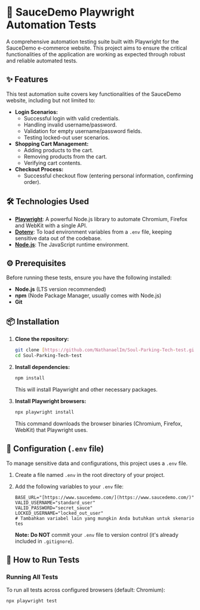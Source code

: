 
# 🚀 SauceDemo Playwright Automation Tests



A comprehensive automation testing suite built with Playwright for the SauceDemo e-commerce website. This project aims to ensure the critical functionalities of the application are working as expected through robust and reliable automated tests.

## ✨ Features

This test automation suite covers key functionalities of the SauceDemo website, including but not limited to:

* **Login Scenarios:**
    * Successful login with valid credentials.
    * Handling invalid username/password.
    * Validation for empty username/password fields.
    * Testing locked-out user scenarios.
* **Shopping Cart Management:**
    * Adding products to the cart.
    * Removing products from the cart.
    * Verifying cart contents.
* **Checkout Process:**
    * Successful checkout flow (entering personal information, confirming order).

## 🛠️ Technologies Used

* **[Playwright](https://playwright.dev/)**: A powerful Node.js library to automate Chromium, Firefox and WebKit with a single API.
* **[Dotenv](https://www.npmjs.com/package/dotenv)**: To load environment variables from a `.env` file, keeping sensitive data out of the codebase.
* **[Node.js](https://nodejs.org/)**: The JavaScript runtime environment.

## ⚙️ Prerequisites

Before running these tests, ensure you have the following installed:

* **Node.js** (LTS version recommended)
* **npm** (Node Package Manager, usually comes with Node.js)
* **Git**

## 📦 Installation

1.  **Clone the repository:**
    ```bash
    git clone [https://github.com/NathanaelIm/Soul-Parking-Tech-test.git](https://github.com/NathanaelIm/Soul-Parking-Tech-test.git)
    cd Soul-Parking-Tech-test
    ```

2.  **Install dependencies:**
    ```bash
    npm install
    ```
    This will install Playwright and other necessary packages.

3.  **Install Playwright browsers:**
    ```bash
    npx playwright install
    ```
    This command downloads the browser binaries (Chromium, Firefox, WebKit) that Playwright uses.

## 🔑 Configuration (`.env` file)

To manage sensitive data and configurations, this project uses a `.env` file.

1.  Create a file named `.env` in the root directory of your project.
2.  Add the following variables to your `.env` file:

    ```
    BASE_URL="[https://www.saucedemo.com/](https://www.saucedemo.com/)"
    VALID_USERNAME="standard_user"
    VALID_PASSWORD="secret_sauce"
    LOCKED_USERNAME="locked_out_user"
    # Tambahkan variabel lain yang mungkin Anda butuhkan untuk skenario tes
    ```
    **Note:** **Do NOT** commit your `.env` file to version control (it's already included in `.gitignore`).

## 🚀 How to Run Tests

### Running All Tests

To run all tests across configured browsers (default: Chromium):

```bash
npx playwright test

